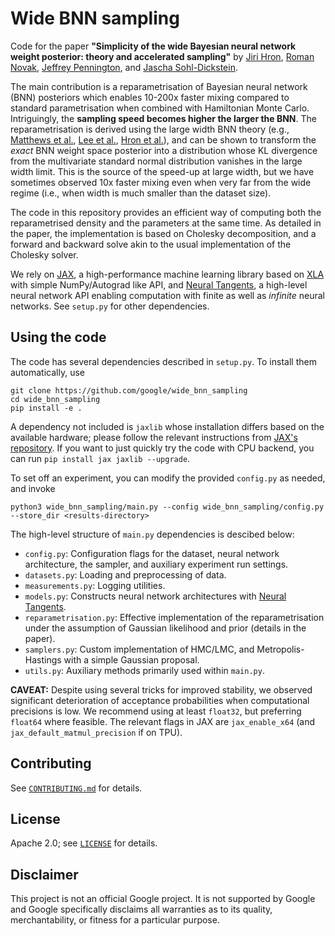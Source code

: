 # Wide BNN sampling

Code for the paper **"Simplicity of the wide Bayesian neural network weight 
posterior: theory and accelerated sampling"** by 
[Jiri Hron](https://sites.google.com/corp/view/jirihron), 
[Roman Novak](https://research.google/people/RomanNovak/), 
[Jeffrey Pennington](https://scholar.google.com/citations?user=cn_FoswAAAAJ&hl=en),
and [Jascha Sohl-Dickstein](http://www.sohldickstein.com/).

The main contribution is a reparametrisation of Bayesian neural network (BNN) 
posteriors which enables 10-200x faster mixing compared to standard parametrisation
when combined with Hamiltonian Monte Carlo. Intriguingly, the **sampling speed
becomes higher the larger the BNN**. The reparametrisation is derived using
the large width BNN theory 
(e.g., [Matthews et al.](https://arxiv.org/abs/1804.11271),
[Lee et al.](https://arxiv.org/abs/1711.00165), 
[Hron et al.](https://arxiv.org/abs/2006.10541)),
and can be shown to transform the *exact* BNN weight space posterior into a
distribution whose KL divergence from the multivariate standard normal
distribution vanishes in the large width limit. This is the source of the 
speed-up at large width, but we have sometimes observed 10x faster mixing even 
when very far from the wide regime (i.e., when width is much smaller than the
dataset size).

The code in this repository provides an efficient way of computing both the
reparametrised density and the parameters at the same time. As detailed in the
paper, the implementation is based on Cholesky decomposition, and a forward
and backward solve akin to the usual implementation of the Cholesky solver.

We rely on [JAX](https://github.com/google/jax), a high-performance machine
learning library based on [XLA](https://www.tensorflow.org/xla) with simple 
NumPy/Autograd like API, and
[Neural Tangents](https://github.com/google/neural-tangents),
a high-level neural network API enabling computation with finite as well as
*infinite* neural networks.
See `setup.py` for other dependencies.

## Using the code

The code has several dependencies described in `setup.py`. To install them
automatically, use
```console
git clone https://github.com/google/wide_bnn_sampling
cd wide_bnn_sampling
pip install -e .
```
A dependency not included is `jaxlib` whose installation differs based on the
available hardware; please follow the relevant instructions from 
[JAX's repository](https://github.com/google/jax#installation).
If you want to just quickly try the code with CPU backend, you can run
`pip install jax jaxlib --upgrade`.

To set off an experiment, you can modify the provided `config.py` as needed,
and invoke
```console
python3 wide_bnn_sampling/main.py --config wide_bnn_sampling/config.py --store_dir <results-directory>
```

The high-level structure of `main.py` dependencies is descibed below:
   * `config.py`: Configuration flags for the dataset, neural network
   architecture, the sampler, and auxiliary experiment run settings.
   * `datasets.py`: Loading and preprocessing of data.
   * `measurements.py`: Logging utilities.
   * `models.py`: Constructs neural network architectures with
   [Neural Tangents](https://github.com/google/neural-tangents).
   * `reparametrisation.py`: Effective implementation of the reparametrisation
   under the assumption of Gaussian likelihood and prior (details in the paper).
   * `samplers.py`: Custom implementation of HMC/LMC, and Metropolis-Hastings
   with a simple Gaussian proposal.
   * `utils.py`: Auxiliary methods primarily used within `main.py`.

**CAVEAT:** Despite using several tricks for improved stability, we observed 
significant deterioration of acceptance probabilities when computational 
precisions is low. We recommend using at least `float32`, but preferring
`float64` where feasible. The relevant flags in JAX are `jax_enable_x64` (and
`jax_default_matmul_precision` if on TPU).

## Contributing

See [`CONTRIBUTING.md`](CONTRIBUTING.md) for details.

## License

Apache 2.0; see [`LICENSE`](LICENSE) for details.

## Disclaimer

This project is not an official Google project. It is not supported by
Google and Google specifically disclaims all warranties as to its quality,
merchantability, or fitness for a particular purpose.


